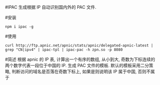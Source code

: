 #IPAC
生成根据 IP 自动识别国内外的 PAC 文件.

#安装
```shell
npm i ipac -g
```

#使用
```shell
curl http://ftp.apnic.net/apnic/stats/apnic/delegated-apnic-latest | grep "CN|ipv4" | ipac-tpl | ipac-pac -h zpn.so -p 8080
```

#简述
根据 apnic 的 IP 表, 计算出一个有序的数组, 从小到大, 奇数为下标连续的两个数字代表一段位于中国的 IP. 生成 PAC 文件的模板. 默认的模板采用二分策略, 判断访问的域名是否落在奇数下标上, 如果是则说明该 IP 属于中国, 否则不属于

